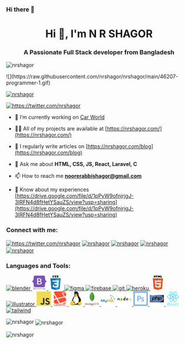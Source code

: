 ### Hi there 👋

<h1 align="center">Hi 👋, I'm N R SHAGOR</h1>
<h3 align="center">A Passionate Full Stack developer from Bangladesh</h3>

<p align="left"> <img src="https://komarev.com/ghpvc/?username=nrshagor&label=Profile%20views&color=0e75b6&style=flat" alt="nrshagor" /> </p>
![](https://raw.githubusercontent.com/nrshagor/nrshagor/main/46207-programmer-1.gif)

<p align="left"> <a href="https://github.com/ryo-ma/github-profile-trophy"><img src="https://github-profile-trophy.vercel.app/?username=nrshagor" alt="nrshagor" /></a> </p>

<p align="left"> <a href="https://twitter.com/nrshagor" target="blank"><img src="https://img.shields.io/twitter/follow/nrshagor?logo=twitter&style=for-the-badge" alt="https://twitter.com/nrshagor" /></a> </p>

- 🔭 I’m currently working on [Car World](https://car-world-a1cb5.web.app/)

- 👨‍💻 All of my projects are available at [https://nrshagor.com/](https://nrshagor.com/)

- 📝 I regularly write articles on [https://nrshagor.com/blog](https://nrshagor.com/blog)

- 💬 Ask me about **HTML, CSS, JS, React, Laravel, C**

- 📫 How to reach me **noorerabbishagor@gmail.com**

- 📄 Know about my experiences [https://drive.google.com/file/d/1pPyW9ofnjrjgJ-3IRFN4d8fHetYSauZS/view?usp=sharing](https://drive.google.com/file/d/1pPyW9ofnjrjgJ-3IRFN4d8fHetYSauZS/view?usp=sharing)

<h3 align="left">Connect with me:</h3>
<p align="left">
<a href="https://twitter.com/nrshagor" target="blank"><img align="center" src="https://raw.githubusercontent.com/rahuldkjain/github-profile-readme-generator/master/src/images/icons/Social/twitter.svg" alt="https://twitter.com/nrshagor" height="30" width="40" /></a>
<a href="https://linkedin.com/in/nrshagor" target="blank"><img align="center" src="https://raw.githubusercontent.com/rahuldkjain/github-profile-readme-generator/master/src/images/icons/Social/linked-in-alt.svg" alt="nrshagor" height="30" width="40" /></a>
<a href="https://fb.com/nrshagor" target="blank"><img align="center" src="https://raw.githubusercontent.com/rahuldkjain/github-profile-readme-generator/master/src/images/icons/Social/facebook.svg" alt="nrshagor" height="30" width="40" /></a>
<a href="https://instagram.com/nrshagor" target="blank"><img align="center" src="https://raw.githubusercontent.com/rahuldkjain/github-profile-readme-generator/master/src/images/icons/Social/instagram.svg" alt="nrshagor" height="30" width="40" /></a>
<a href="https://www.youtube.com/c/nrshagor" target="blank"><img align="center" src="https://raw.githubusercontent.com/rahuldkjain/github-profile-readme-generator/master/src/images/icons/Social/youtube.svg" alt="nrshagor" height="30" width="40" /></a>
</p>

<h3 align="left">Languages and Tools:</h3>
<p align="left"> <a href="https://www.blender.org/" target="_blank" rel="noreferrer"> <img src="https://download.blender.org/branding/community/blender_community_badge_white.svg" alt="blender" width="40" height="40"/> </a> <a href="https://getbootstrap.com" target="_blank" rel="noreferrer"> <img src="https://raw.githubusercontent.com/devicons/devicon/master/icons/bootstrap/bootstrap-plain-wordmark.svg" alt="bootstrap" width="40" height="40"/> </a> <a href="https://www.w3schools.com/css/" target="_blank" rel="noreferrer"> <img src="https://raw.githubusercontent.com/devicons/devicon/master/icons/css3/css3-original-wordmark.svg" alt="css3" width="40" height="40"/> </a> <a href="https://www.figma.com/" target="_blank" rel="noreferrer"> <img src="https://www.vectorlogo.zone/logos/figma/figma-icon.svg" alt="figma" width="40" height="40"/> </a> <a href="https://firebase.google.com/" target="_blank" rel="noreferrer"> <img src="https://www.vectorlogo.zone/logos/firebase/firebase-icon.svg" alt="firebase" width="40" height="40"/> </a> <a href="https://git-scm.com/" target="_blank" rel="noreferrer"> <img src="https://www.vectorlogo.zone/logos/git-scm/git-scm-icon.svg" alt="git" width="40" height="40"/> </a> <a href="https://heroku.com" target="_blank" rel="noreferrer"> <img src="https://www.vectorlogo.zone/logos/heroku/heroku-icon.svg" alt="heroku" width="40" height="40"/> </a> <a href="https://www.w3.org/html/" target="_blank" rel="noreferrer"> <img src="https://raw.githubusercontent.com/devicons/devicon/master/icons/html5/html5-original-wordmark.svg" alt="html5" width="40" height="40"/> </a> <a href="https://www.adobe.com/in/products/illustrator.html" target="_blank" rel="noreferrer"> <img src="https://www.vectorlogo.zone/logos/adobe_illustrator/adobe_illustrator-icon.svg" alt="illustrator" width="40" height="40"/> </a> <a href="https://developer.mozilla.org/en-US/docs/Web/JavaScript" target="_blank" rel="noreferrer"> <img src="https://raw.githubusercontent.com/devicons/devicon/master/icons/javascript/javascript-original.svg" alt="javascript" width="40" height="40"/> </a> <a href="https://laravel.com/" target="_blank" rel="noreferrer"> <img src="https://raw.githubusercontent.com/devicons/devicon/master/icons/laravel/laravel-plain-wordmark.svg" alt="laravel" width="40" height="40"/> </a> <a href="https://www.linux.org/" target="_blank" rel="noreferrer"> <img src="https://raw.githubusercontent.com/devicons/devicon/master/icons/linux/linux-original.svg" alt="linux" width="40" height="40"/> </a> <a href="https://www.mongodb.com/" target="_blank" rel="noreferrer"> <img src="https://raw.githubusercontent.com/devicons/devicon/master/icons/mongodb/mongodb-original-wordmark.svg" alt="mongodb" width="40" height="40"/> </a> <a href="https://www.mysql.com/" target="_blank" rel="noreferrer"> <img src="https://raw.githubusercontent.com/devicons/devicon/master/icons/mysql/mysql-original-wordmark.svg" alt="mysql" width="40" height="40"/> </a> <a href="https://nodejs.org" target="_blank" rel="noreferrer"> <img src="https://raw.githubusercontent.com/devicons/devicon/master/icons/nodejs/nodejs-original-wordmark.svg" alt="nodejs" width="40" height="40"/> </a> <a href="https://www.photoshop.com/en" target="_blank" rel="noreferrer"> <img src="https://raw.githubusercontent.com/devicons/devicon/master/icons/photoshop/photoshop-line.svg" alt="photoshop" width="40" height="40"/> </a> <a href="https://www.php.net" target="_blank" rel="noreferrer"> <img src="https://raw.githubusercontent.com/devicons/devicon/master/icons/php/php-original.svg" alt="php" width="40" height="40"/> </a> <a href="https://reactjs.org/" target="_blank" rel="noreferrer"> <img src="https://raw.githubusercontent.com/devicons/devicon/master/icons/react/react-original-wordmark.svg" alt="react" width="40" height="40"/> </a> <a href="https://tailwindcss.com/" target="_blank" rel="noreferrer"> <img src="https://www.vectorlogo.zone/logos/tailwindcss/tailwindcss-icon.svg" alt="tailwind" width="40" height="40"/> </a> </p>

<p><img align="left" src="https://github-readme-stats.vercel.app/api/top-langs?username=nrshagor&show_icons=true&locale=en&layout=compact&theme=chartreuse-dark" alt="nrshagor" /></p>

<p>&nbsp;<img align="center" src="https://github-readme-stats.vercel.app/api?username=nrshagor&show_icons=true&locale=en&theme=chartreuse-dark" alt="nrshagor" /></p>

<p><img align="center" src="https://github-readme-streak-stats.herokuapp.com/?user=nrshagor&theme=chartreuse-dark" alt="nrshagor" /></p>
